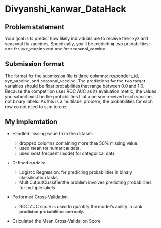 # Divyanshi_kanwar_DataHack

## Problem statement
Your goal is to predict how likely individuals are to receive their xyz and seasonal flu
vaccines. Specifically, you'll be predicting two probabilities: one for xyz_vaccine and
one for seasonal_vaccine.

## Submission format
The format for the submission file is three columns: respondent_id, xyz_vaccine,
and seasonal_vaccine. The predictions for the two target variables should be float
probabilities that range between 0.0 and 1.0. Because the competition uses ROC
AUC as its evaluation metric, the values you submit must be the probabilities that a
person received each vaccine, not binary labels. As this is a multilabel problem, the
probabilities for each row do not need to sum to one.

## My Implemtation
- Handled missing value from the dataset:
    - dropped columns containing more than 50% missing value.
    - used mean for numarical data.
    - used most frequent (mode) for categorical data.

- Defined models:
   - Logistic Regression: for predicting probabilities in binary classification tasks.
   - MultiOutputClassifier:the problem involves predicting probabilities for multiple labels 

- Performed Cross-Validation
   - ROC AUC score is used to quantify the model's ability to rank predicted probabilities correctly.

- Calculated the Mean Cross-Validation Score
  

